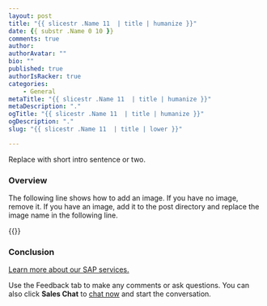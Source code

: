 ```yaml
---
layout: post
title: "{{ slicestr .Name 11  | title | humanize }}"
date: {{ substr .Name 0 10 }}
comments: true
author:
authorAvatar: ""
bio: ""
published: true
authorIsRacker: true
categories:
    - General
metaTitle: "{{ slicestr .Name 11  | title | humanize }}"
metaDescription: "."
ogTitle: "{{ slicestr .Name 11  | title | humanize }}"
ogDescription: "."
slug: "{{ slicestr .Name 11  | title | lower }}"

---
```


Replace with short intro sentence or two.

<!--more-->

### Overview

The following line shows how to add an image.  If you have no image, remove it.
If you have an image, add it to the post directory and replace the image name in the following line.

{{<image src="Picture1.png" title="" alt="">}}

### Conclusion

<a class="cta purple" id="cta" href="https://www.rackspace.com/sap">Learn more about our SAP services.</a>

Use the Feedback tab to make any comments or ask questions. You can also click
**Sales Chat** to [chat now](https://www.rackspace.com/) and start the conversation.
